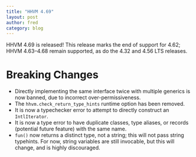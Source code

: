 ```yaml
---
title: "HHVM 4.69"
layout: post
author: fred
category: blog
---
```


HHVM 4.69 is released! This release marks the end of support for 4.62;
HHVM 4.63&ndash;4.68 remain supported, as do the 4.32 and 4.56 LTS releases.

# Breaking Changes

- Directly implementing the same interface twice with multiple generics is now
  banned, due to incorrect over-permissiveness.
- The `hhvm.check_return_type_hints` runtime option has been removed.
- It is now a typechecker error to attempt to directly construct an
  `IntlIterator`.
- It is now a type error to have duplicate classes, type aliases, or records
  (potential future feature) with the same name.
- `fun()` now returns a distinct type, not a string; this will not pass string
  typehints. For now, string variables are still invocable, but this will change,
  and is highly discouraged.
